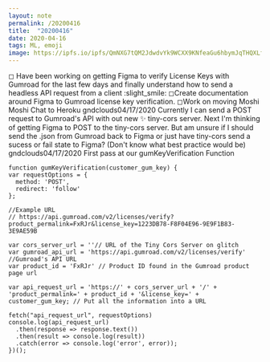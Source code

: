 ```yaml
---
layout: note
permalink: /20200416
title:  "20200416"
date: 2020-04-16 
tags: ML, emoji 
image: https://ipfs.io/ipfs/QmNXG7tQM2JdwdvYk9WCXX9KNfeaGu6hbymJqTHQXLfs9v?filename=20200318.png
---
```

◻︎ Have been working on getting Figma to verify License Keys with Gumroad for the last few days and finally understand how to send a headless API request from a client :slight_smile: 
◻︎Create documentation around Figma to Gumroad license key verification.
◻︎Work on moving Moshi Moshi Chat to Heroku
gndclouds04/17/2020
Currently I can send a POST request to Gumroad's API with out new :sparkles: tiny-cors server.  Next I'm thinking of getting Figma to POST to the tiny-cors server. But am unsure if I should send the .json from Gumroad back to Figma or just have tiny-cors send a sucess or fail state to Figma? (Don't know what best practice would be)
gndclouds04/17/2020
First pass at our gumKeyVerification Function
```
function gumKeyVerification(customer_gum_key) {
var requestOptions = {
  method: 'POST',
  redirect: 'follow'
};

//Example URL
// https://api.gumroad.com/v2/licenses/verify?product_permalink=FxRJr&license_key=1223DB78-F8F04E96-9E9F1B83-3E9AE59B

var cors_server_url = ''// URL of the Tiny Cors Server on glitch
var gumroad_api_url = 'https://api.gumroad.com/v2/licenses/verify' //Gumroad's API URL
var product_id = 'FxRJr' // Product ID found in the Gumroad product page url

var api_request_url = 'https://' + cors_server_url + '/' + 'product_permalink=' + product_id + '&license_key=' + customer_gum_key; // Put all the information into a URL

fetch("api_request_url", requestOptions)
console.log(api_request_url)
  .then(response => response.text())
  .then(result => console.log(result))
  .catch(error => console.log('error', error));
})();
```